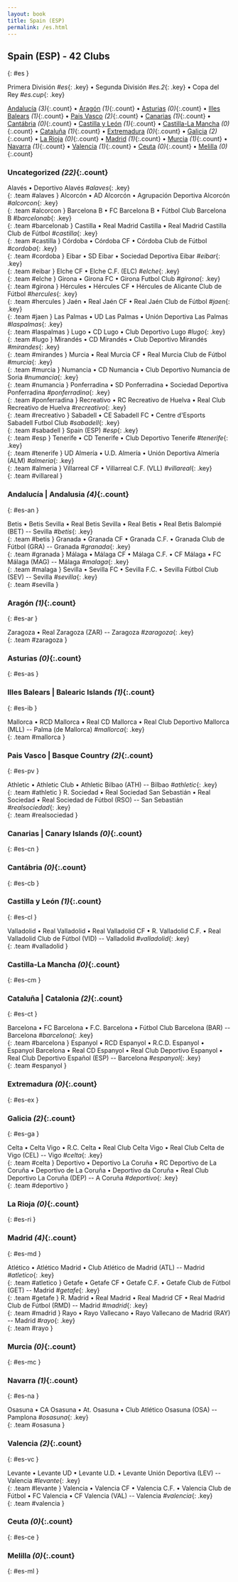 ```yaml
---
layout: book
title: Spain (ESP)
permalink: /es.html
---
```


## Spain (ESP) - 42 Clubs
{: #es }



 Primera División _#es_{: .key}
 •  Segunda División _#es.2_{: .key}
 •  Copa del Rey _#es.cup_{: .key}



[Andalucía](#es-an) _(3)_{:.count} • [Aragón](#es-ar) _(1)_{:.count} • [Asturias](#es-as) _(0)_{:.count} • [Illes Balears](#es-ib) _(1)_{:.count} • [Pais Vasco](#es-pv) _(2)_{:.count} • [Canarias](#es-cn) _(1)_{:.count} • [Cantábria](#es-cb) _(0)_{:.count} • [Castilla y León](#es-cl) _(1)_{:.count} • [Castilla-La Mancha](#es-cm) _(0)_{:.count} • [Cataluña](#es-ct) _(1)_{:.count} • [Extremadura](#es-ex) _(0)_{:.count} • [Galicia](#es-ga) _(2)_{:.count} • [La Rioja](#es-ri) _(0)_{:.count} • [Madrid](#es-md) _(1)_{:.count} • [Murcia](#es-mc) _(1)_{:.count} • [Navarra](#es-na) _(1)_{:.count} • [Valencia](#es-vc) _(1)_{:.count} • [Ceuta](#es-ce) _(0)_{:.count} • [Melilla](#es-ml) _(0)_{:.count}


### Uncategorized _(22)_{:.count}

Alavés • Deportivo Alavés   _#alaves_{: .key} <br>
{: .team #alaves }
Alcorcón • AD Alcorcón • Agrupación Deportiva Alcorcón   _#alcorcon_{: .key} <br>
{: .team #alcorcon }
Barcelona B • FC Barcelona B • Fútbol Club Barcelona B   _#barcelonab_{: .key} <br>
{: .team #barcelonab }
Castilla • Real Madrid Castilla • Real Madrid Castilla Club de Fútbol   _#castilla_{: .key} <br>
{: .team #castilla }
Córdoba • Córdoba CF • Córdoba Club de Fútbol   _#cordoba_{: .key} <br>
{: .team #cordoba }
Eibar • SD Eibar • Sociedad Deportiva Eibar   _#eibar_{: .key} <br>
{: .team #eibar }
Elche CF • Elche C.F.  (ELC)  _#elche_{: .key} <br>
{: .team #elche }
Girona • Girona FC • Girona Futbol Club   _#girona_{: .key} <br>
{: .team #girona }
Hércules • Hércules CF • Hércules de Alicante Club de Fútbol   _#hercules_{: .key} <br>
{: .team #hercules }
Jaén • Real Jaén CF • Real Jaén Club de Fútbol   _#jaen_{: .key} <br>
{: .team #jaen }
Las Palmas • UD Las Palmas • Unión Deportiva Las Palmas   _#laspalmas_{: .key} <br>
{: .team #laspalmas }
Lugo • CD Lugo • Club Deportivo Lugo   _#lugo_{: .key} <br>
{: .team #lugo }
Mirandés • CD Mirandés • Club Deportivo Mirandés   _#mirandes_{: .key} <br>
{: .team #mirandes }
Murcia • Real Murcia CF • Real Murcia Club de Fútbol   _#murcia_{: .key} <br>
{: .team #murcia }
Numancia • CD Numancia • Club Deportivo Numancia de Soria   _#numancia_{: .key} <br>
{: .team #numancia }
Ponferradina • SD Ponferradina • Sociedad Deportiva Ponferradina   _#ponferradina_{: .key} <br>
{: .team #ponferradina }
Recreativo • RC Recreativo de Huelva • Real Club Recreativo de Huelva   _#recreativo_{: .key} <br>
{: .team #recreativo }
Sabadell • CE Sabadell FC • Centre d'Esports Sabadell Futbol Club   _#sabadell_{: .key} <br>
{: .team #sabadell }
Spain  (ESP)  _#esp_{: .key} <br>
{: .team #esp }
Tenerife • CD Tenerife • Club Deportivo Tenerife   _#tenerife_{: .key} <br>
{: .team #tenerife }
UD Almería • U.D. Almería • Unión Deportiva Almería  (ALM)  _#almeria_{: .key} <br>
{: .team #almeria }
Villarreal CF • Villarreal C.F.  (VLL)  _#villareal_{: .key} <br>
{: .team #villareal }



### Andalucía | Andalusia _(4)_{:.count}
{: #es-an }





<div class='columns300' markdown='1'>

Betis • Betis Sevilla • Real Betis Sevilla • Real Betis • Real Betis Balompié  (BET)  -- Sevilla _#betis_{: .key} <br>
{: .team #betis }
Granada • Granada CF • Granada C.F. • Granada Club de Fútbol  (GRA)  -- Granada _#granada_{: .key} <br>
{: .team #granada }
Málaga • Málaga CF • Málaga C.F. • CF Málaga • FC Málaga  (MAG)  -- Málaga _#malaga_{: .key} <br>
{: .team #malaga }
Sevilla • Sevilla FC • Sevilla F.C. • Sevilla Fútbol Club  (SEV)  -- Sevilla _#sevilla_{: .key} <br>
{: .team #sevilla }

</div>



### Aragón _(1)_{:.count}
{: #es-ar }





<div class='columns300' markdown='1'>

Zaragoza • Real Zaragoza  (ZAR)  -- Zaragoza _#zaragoza_{: .key} <br>
{: .team #zaragoza }

</div>



### Asturias _(0)_{:.count}
{: #es-as }





<div class='columns300' markdown='1'>


</div>



### Illes Balears | Balearic Islands _(1)_{:.count}
{: #es-ib }





<div class='columns300' markdown='1'>

Mallorca • RCD Mallorca • Real CD Mallorca • Real Club Deportivo Mallorca  (MLL)  -- Palma (de Mallorca) _#mallorca_{: .key} <br>
{: .team #mallorca }

</div>



### Pais Vasco | Basque Country _(2)_{:.count}
{: #es-pv }





<div class='columns300' markdown='1'>

Athletic • Athletic Club • Athletic Bilbao  (ATH)  -- Bilbao _#athletic_{: .key} <br>
{: .team #athletic }
R. Sociedad • Real Sociedad San Sebastián • Real Sociedad • Real Sociedad de Fútbol  (RSO)  -- San Sebastián _#realsociedad_{: .key} <br>
{: .team #realsociedad }

</div>



### Canarias | Canary Islands _(0)_{:.count}
{: #es-cn }





<div class='columns300' markdown='1'>


</div>



### Cantábria _(0)_{:.count}
{: #es-cb }





<div class='columns300' markdown='1'>


</div>



### Castilla y León _(1)_{:.count}
{: #es-cl }





<div class='columns300' markdown='1'>

Valladolid • Real Valladolid • Real Valladolid CF • R. Valladolid C.F. • Real Valladolid Club de Fútbol  (VID)  -- Valladolid _#valladolid_{: .key} <br>
{: .team #valladolid }

</div>



### Castilla-La Mancha _(0)_{:.count}
{: #es-cm }





<div class='columns300' markdown='1'>


</div>



### Cataluña | Catalonia _(2)_{:.count}
{: #es-ct }





<div class='columns300' markdown='1'>

Barcelona • FC Barcelona • F.C. Barcelona • Fútbol Club Barcelona  (BAR)  -- Barcelona _#barcelona_{: .key} <br>
{: .team #barcelona }
Espanyol • RCD Espanyol • R.C.D. Espanyol • Espanyol Barcelona • Real CD Espanyol • Real Club Deportivo Espanyol • Real Club Deportivo Español  (ESP)  -- Barcelona _#espanyol_{: .key} <br>
{: .team #espanyol }

</div>



### Extremadura _(0)_{:.count}
{: #es-ex }





<div class='columns300' markdown='1'>


</div>



### Galicia _(2)_{:.count}
{: #es-ga }





<div class='columns300' markdown='1'>

Celta • Celta Vigo • R.C. Celta • Real Club Celta Vigo • Real Club Celta de Vigo  (CEL)  -- Vigo _#celta_{: .key} <br>
{: .team #celta }
Deportivo • Deportivo La Coruña • RC Deportivo de La Coruña • Deportivo de La Coruña • Deportivo da Coruña • Real Club Deportivo La Coruña  (DEP)  -- A Coruña _#deportivo_{: .key} <br>
{: .team #deportivo }

</div>



### La Rioja _(0)_{:.count}
{: #es-ri }





<div class='columns300' markdown='1'>


</div>



### Madrid _(4)_{:.count}
{: #es-md }





<div class='columns300' markdown='1'>

Atlético • Atlético Madrid • Club Atlético de Madrid  (ATL)  -- Madrid _#atletico_{: .key} <br>
{: .team #atletico }
Getafe • Getafe CF • Getafe C.F. • Getafe Club de Fútbol  (GET)  -- Madrid _#getafe_{: .key} <br>
{: .team #getafe }
R. Madrid • Real Madrid • Real Madrid CF • Real Madrid Club de Fútbol  (RMD)  -- Madrid _#madrid_{: .key} <br>
{: .team #madrid }
Rayo • Rayo Vallecano • Rayo Vallecano de Madrid  (RAY)  -- Madrid _#rayo_{: .key} <br>
{: .team #rayo }

</div>



### Murcia _(0)_{:.count}
{: #es-mc }





<div class='columns300' markdown='1'>


</div>



### Navarra _(1)_{:.count}
{: #es-na }





<div class='columns300' markdown='1'>

Osasuna • CA Osasuna • At. Osasuna • Club Atlético Osasuna  (OSA)  -- Pamplona _#osasuna_{: .key} <br>
{: .team #osasuna }

</div>



### Valencia _(2)_{:.count}
{: #es-vc }





<div class='columns300' markdown='1'>

Levante • Levante UD • Levante U.D. • Levante Unión Deportiva  (LEV)  -- Valencia _#levante_{: .key} <br>
{: .team #levante }
Valencia • Valencia CF • Valencia C.F. • Valencia Club de Fútbol • FC Valencia • CF Valencia  (VAL)  -- Valencia _#valencia_{: .key} <br>
{: .team #valencia }

</div>



### Ceuta _(0)_{:.count}
{: #es-ce }





<div class='columns300' markdown='1'>


</div>



### Melilla _(0)_{:.count}
{: #es-ml }





<div class='columns300' markdown='1'>


</div>


 
